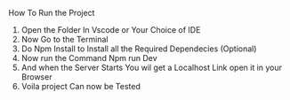 How To Run the Project


1. Open the Folder In Vscode or Your Choice of IDE
2. Now Go to the Terminal
3. Do Npm Install to Install all the Required Dependecies (Optional)
4. Now run the Command Npm run Dev
5. And when the Server Starts You wil get a Localhost Link open it in your Browser
6. Voila project Can now be Tested
